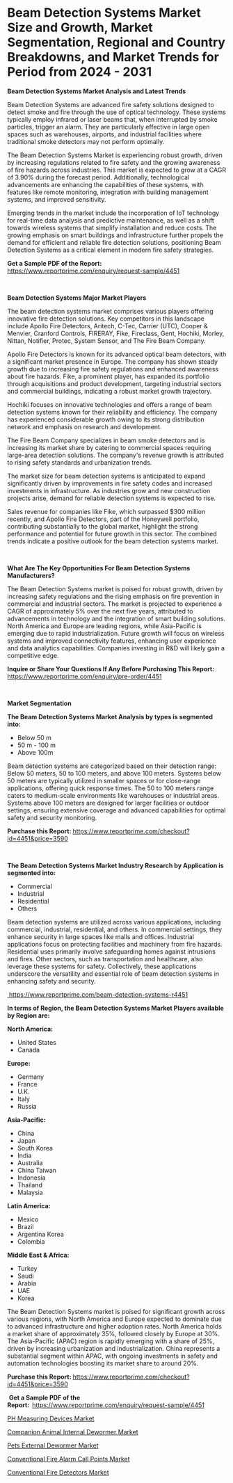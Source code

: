 <p><h1>Beam Detection Systems Market Size and Growth, Market Segmentation, Regional and Country Breakdowns, and Market Trends for Period from 2024 -  2031</h1></p><p><strong>Beam Detection Systems Market Analysis and Latest Trends</strong></p>
<p><p>Beam Detection Systems are advanced fire safety solutions designed to detect smoke and fire through the use of optical technology. These systems typically employ infrared or laser beams that, when interrupted by smoke particles, trigger an alarm. They are particularly effective in large open spaces such as warehouses, airports, and industrial facilities where traditional smoke detectors may not perform optimally.</p><p>The Beam Detection Systems Market is experiencing robust growth, driven by increasing regulations related to fire safety and the growing awareness of fire hazards across industries. This market is expected to grow at a CAGR of 3.90% during the forecast period. Additionally, technological advancements are enhancing the capabilities of these systems, with features like remote monitoring, integration with building management systems, and improved sensitivity. </p><p>Emerging trends in the market include the incorporation of IoT technology for real-time data analysis and predictive maintenance, as well as a shift towards wireless systems that simplify installation and reduce costs. The growing emphasis on smart buildings and infrastructure further propels the demand for efficient and reliable fire detection solutions, positioning Beam Detection Systems as a critical element in modern fire safety strategies.</p></p>
<p><strong>Get a Sample PDF of the Report:&nbsp;</strong> <a href="https://www.reportprime.com/enquiry/request-sample/4451">https://www.reportprime.com/enquiry/request-sample/4451</a></p>
<p>&nbsp;</p>
<p><strong>Beam Detection Systems Major Market Players</strong></p>
<p><p>The beam detection systems market comprises various players offering innovative fire detection solutions. Key competitors in this landscape include Apollo Fire Detectors, Aritech, C-Tec, Carrier (UTC), Cooper & Menvier, Cranford Controls, FIRERAY, Fike, Fireclass, Gent, Hochiki, Morley, Nittan, Notifier, Protec, System Sensor, and The Fire Beam Company.</p><p>Apollo Fire Detectors is known for its advanced optical beam detectors, with a significant market presence in Europe. The company has shown steady growth due to increasing fire safety regulations and enhanced awareness about fire hazards. Fike, a prominent player, has expanded its portfolio through acquisitions and product development, targeting industrial sectors and commercial buildings, indicating a robust market growth trajectory.</p><p>Hochiki focuses on innovative technologies and offers a range of beam detection systems known for their reliability and efficiency. The company has experienced considerable growth owing to its strong distribution network and emphasis on research and development.</p><p>The Fire Beam Company specializes in beam smoke detectors and is increasing its market share by catering to commercial spaces requiring large-area detection solutions. The company's revenue growth is attributed to rising safety standards and urbanization trends.</p><p>The market size for beam detection systems is anticipated to expand significantly driven by improvements in fire safety codes and increased investments in infrastructure. As industries grow and new construction projects arise, demand for reliable detection systems is expected to rise.</p><p>Sales revenue for companies like Fike, which surpassed $300 million recently, and Apollo Fire Detectors, part of the Honeywell portfolio, contributing substantially to the global market, highlight the strong performance and potential for future growth in this sector. The combined trends indicate a positive outlook for the beam detection systems market.</p></p>
<p>&nbsp;</p>
<p><strong>What Are The Key Opportunities For Beam Detection Systems Manufacturers?</strong></p>
<p><p>The Beam Detection Systems market is poised for robust growth, driven by increasing safety regulations and the rising emphasis on fire prevention in commercial and industrial sectors. The market is projected to experience a CAGR of approximately 5% over the next five years, attributed to advancements in technology and the integration of smart building solutions. North America and Europe are leading regions, while Asia-Pacific is emerging due to rapid industrialization. Future growth will focus on wireless systems and improved connectivity features, enhancing user experience and data analytics capabilities. Companies investing in R&D will likely gain a competitive edge.</p></p>
<p><strong>Inquire or Share Your Questions If Any Before Purchasing This Report:</strong> <a href="https://www.reportprime.com/enquiry/pre-order/4451">https://www.reportprime.com/enquiry/pre-order/4451</a></p>
<p>&nbsp;</p>
<p><strong>Market Segmentation</strong></p>
<p><strong>The Beam Detection Systems Market Analysis by types is segmented into:</strong></p>
<p><ul><li>Below 50 m</li><li>50 m - 100 m</li><li>Above 100m</li></ul></p>
<p><p>Beam detection systems are categorized based on their detection range: Below 50 meters, 50 to 100 meters, and above 100 meters. Systems below 50 meters are typically utilized in smaller spaces or for close-range applications, offering quick response times. The 50 to 100 meters range caters to medium-scale environments like warehouses or industrial areas. Systems above 100 meters are designed for larger facilities or outdoor settings, ensuring extensive coverage and advanced capabilities for optimal safety and security monitoring.</p></p>
<p><strong>Purchase this Report:&nbsp;</strong><a href="https://www.reportprime.com/checkout?id=4451&price=3590">https://www.reportprime.com/checkout?id=4451&price=3590</a></p>
<p>&nbsp;</p>
<p><strong>The Beam Detection Systems Market Industry Research by Application is segmented into:</strong></p>
<p><ul><li>Commercial</li><li>Industrial</li><li>Residential</li><li>Others</li></ul></p>
<p><p>Beam detection systems are utilized across various applications, including commercial, industrial, residential, and others. In commercial settings, they enhance security in large spaces like malls and offices. Industrial applications focus on protecting facilities and machinery from fire hazards. Residential uses primarily involve safeguarding homes against intrusions and fires. Other sectors, such as transportation and healthcare, also leverage these systems for safety. Collectively, these applications underscore the versatility and essential role of beam detection systems in enhancing safety and security.</p></p>
<p><a href="https://www.reportprime.com/beam-detection-systems-r4451">&nbsp;https://www.reportprime.com/beam-detection-systems-r4451</a></p>
<p><strong>In terms of Region, the Beam Detection Systems Market Players available by Region are:</strong></p>
<p>
    <p> <strong> North America: </strong>
        <ul>
            <li>United States</li>
            <li>Canada</li>
        </ul>
        </p> 
    <p> <strong> Europe: </strong>
        <ul>
            <li>Germany</li>
            <li>France</li>
            <li>U.K.</li>
            <li>Italy</li>
            <li>Russia</li>
        </ul>
        </p> 
    <p> <strong> Asia-Pacific: </strong>
        <ul>
            <li>China</li>
            <li>Japan</li>
            <li>South Korea</li>
            <li>India</li>
            <li>Australia</li>
            <li>China Taiwan</li>
            <li>Indonesia</li>
            <li>Thailand</li>
            <li>Malaysia</li>
        </ul>
        </p> 
    <p> <strong> Latin America: </strong>
        <ul>
            <li>Mexico</li>
            <li>Brazil</li>
            <li>Argentina Korea</li>
            <li>Colombia</li>
        </ul>
        </p> 
    <p> <strong> Middle East & Africa: </strong>
        <ul>
            <li>Turkey</li>
            <li>Saudi</li>
            <li>Arabia</li>
            <li>UAE</li>
            <li>Korea</li>
        </ul>
    </p>
    </p>
<p><p>The Beam Detection Systems market is poised for significant growth across various regions, with North America and Europe expected to dominate due to advanced infrastructure and higher adoption rates. North America holds a market share of approximately 35%, followed closely by Europe at 30%. The Asia-Pacific (APAC) region is rapidly emerging with a share of 25%, driven by increasing urbanization and industrialization. China represents a substantial segment within APAC, with ongoing investments in safety and automation technologies boosting its market share to around 20%.</p></p>
<p><strong>Purchase this Report: </strong><a href="https://www.reportprime.com/checkout?id=4451&price=3590">https://www.reportprime.com/checkout?id=4451&price=3590</a></p>
<p>&nbsp;<strong>Get a Sample PDF of the Report:&nbsp;&nbsp;</strong><a href="https://www.reportprime.com/enquiry/request-sample/4451">https://www.reportprime.com/enquiry/request-sample/4451</a></p>
<p><strong></strong></p>
<p><p><a href="https://www.linkedin.com/pulse/future-ready-strategic-insights-global-ph-measuring-sv8uc?trackingId=NQ1uiDm%2BRjyTQtALow7cMA%3D%3D">PH Measuring Devices Market</a></p><p><a href="https://issuu.com/reportprime-2/docs/companion-animal-internal-dewormer-_5f8eac1d37e15d">Companion Animal Internal Dewormer Market</a></p><p><a href="https://issuu.com/reportprime-2/docs/pets-external-dewormer-market-size-_7b2f082d4f521b">Pets External Dewormer Market</a></p><p><a href="https://github.com/AnnDiaz698/Market-Research-Report-List-1/blob/main/conventional-fire-alarm-call-points-market.md">Conventional Fire Alarm Call Points Market</a></p><p><a href="https://github.com/NargisHussain75/Market-Research-Report-List-1/blob/main/conventional-fire-detectors-market.md">Conventional Fire Detectors Market</a></p></p>